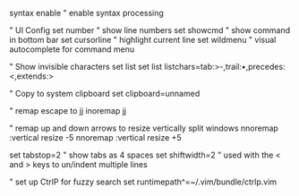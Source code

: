 syntax enable	" enable syntax processing

" UI Config
set number	" show line numbers
set showcmd	" show command in bottom bar
set cursorline	" highlight current line
set wildmenu	" visual autocomplete for command menu

" Show invisible characters
set list
set list listchars=tab:>-,trail:•,precedes:<,extends:>

" Copy to system clipboard
set clipboard=unnamed

" remap escape to jj
inoremap jj <esc>

" remap up and down arrows to resize vertically split windows
nnoremap <up> :vertical resize -5<cr>
nnoremap <down> :vertical resize +5<cr>

set tabstop=2 " show tabs as 4 spaces
set shiftwidth=2 " used with the < and > keys to un/indent multiple lines

" set up CtrlP for fuzzy search
set runtimepath^=~/.vim/bundle/ctrlp.vim

